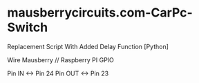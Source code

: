 # mausberrycircuits.com-CarPc-Switch
Replacement Script With Added Delay Function [Python]


Wire Mausberry // Raspberry PI GPIO

Pin IN         <->      Pin 24
Pin OUT        <->      Pin 23


